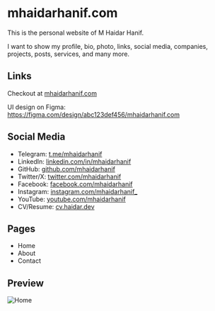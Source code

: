 # mhaidarhanif.com

This is the personal website of M Haidar Hanif.

I want to show my profile, bio, photo, links, social media, companies, projects, posts, services, and many more.

## Links

Checkout at [mhaidarhanif.com](https://mhaidarhanif.com)

UI design on Figma: <https://figma.com/design/abc123def456/mhaidarhanif.com>

## Social Media

- Telegram: [t.me/mhaidarhanif](https://t.me/mhaidarhanif)
- LinkedIn: [linkedin.com/in/mhaidarhanif](https://linkedin.com/in/mhaidarhanif)
- GitHub: [github.com/mhaidarhanif](https://github.com/mhaidarhanif)
- Twitter/X: [twitter.com/mhaidarhanif](https://twitter.com/mhaidarhanif)
- Facebook: [facebook.com/mhaidarhanif](https://facebook.com/mhaidarhanif)
- Instagram: [instagram.com/mhaidarhanif\_](https://instagram.com/mhaidarhanif_)
- YouTube: [youtube.com/mhaidarhanif](https://youtube.com/mhaidarhanif)
- CV/Resume: [cv.haidar.dev](https://cv.haidar.dev)

## Pages

- Home
- About
- Contact

## Preview

![Home](images/home.jpg)
